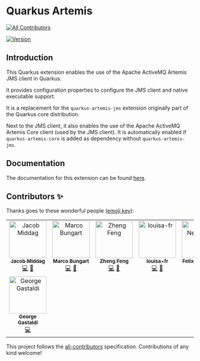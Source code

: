 # Quarkus Artemis
<!-- ALL-CONTRIBUTORS-BADGE:START - Do not remove or modify this section -->
[![All Contributors](https://img.shields.io/badge/all_contributors-8-orange.svg?style=flat-square)](#contributors-)
<!-- ALL-CONTRIBUTORS-BADGE:END -->

[![Version](https://img.shields.io/maven-central/v/io.quarkiverse.artemis/quarkus-artemis-jms?logo=apache-maven&style=flat-square)](https://search.maven.org/artifact/io.quarkiverse.artemis/quarkus-artemis-jms)

## Introduction

This Quarkus extension enables the use of the Apache ActiveMQ Artemis JMS client in Quarkus.

It provides configuration properties to configure the JMS client and native executable support.

It is a replacement for the `quarkus-artemis-jms` extension originally part of the Quarkus core distribution.

Next to the JMS client, it also enables the use of the Apache ActiveMQ Artemis Core client (used by the JMS client).
It is automatically enabled if `quarkus-artemis-core` is added as dependency without `quarkus-artemis-jms`.

## Documentation

The documentation for this extension can be found [here](https://docs.quarkiverse.io/quarkus-artemis/dev/index.html).

## Contributors ✨

Thanks goes to these wonderful people ([emoji key](https://allcontributors.org/docs/en/emoji-key)):

<!-- ALL-CONTRIBUTORS-LIST:START - Do not remove or modify this section -->
<!-- prettier-ignore-start -->
<!-- markdownlint-disable -->
<table>
  <tbody>
    <tr>
      <td align="center" valign="top" width="14.28%"><a href="https://github.com/middagj"><img src="https://avatars.githubusercontent.com/u/157566?v=4?s=100" width="100px;" alt="Jacob Middag"/><br /><sub><b>Jacob Middag</b></sub></a><br /><a href="https://github.com/quarkiverse/quarkus-artemis/commits?author=middagj" title="Code">💻</a> <a href="#maintenance-middagj" title="Maintenance">🚧</a></td>
      <td align="center" valign="top" width="14.28%"><a href="https://github.com/turing85"><img src="https://avatars.githubusercontent.com/u/32584495?v=4?s=100" width="100px;" alt="Marco Bungart"/><br /><sub><b>Marco Bungart</b></sub></a><br /><a href="https://github.com/quarkiverse/quarkus-artemis/commits?author=turing85" title="Code">💻</a> <a href="#maintenance-turing85" title="Maintenance">🚧</a></td>
      <td align="center" valign="top" width="14.28%"><a href="https://zhfeng.github.io/"><img src="https://avatars.githubusercontent.com/u/1246139?v=4?s=100" width="100px;" alt="Zheng Feng"/><br /><sub><b>Zheng Feng</b></sub></a><br /><a href="https://github.com/quarkiverse/quarkus-artemis/commits?author=zhfeng" title="Code">💻</a> <a href="#maintenance-zhfeng" title="Maintenance">🚧</a></td>
      <td align="center" valign="top" width="14.28%"><a href="https://github.com/louisa-fr"><img src="https://avatars.githubusercontent.com/u/126324666?v=4?s=100" width="100px;" alt="louisa-fr"/><br /><sub><b>louisa-fr</b></sub></a><br /><a href="https://github.com/quarkiverse/quarkus-artemis/commits?author=louisa-fr" title="Code">💻</a> <a href="#maintenance-louisa-fr" title="Maintenance">🚧</a></td>
      <td align="center" valign="top" width="14.28%"><a href="https://fxnn.de/"><img src="https://avatars.githubusercontent.com/u/6599417?v=4?s=100" width="100px;" alt="Felix Neumann"/><br /><sub><b>Felix Neumann</b></sub></a><br /><a href="https://github.com/quarkiverse/quarkus-artemis/commits?author=fxnn" title="Documentation">📖</a></td>
      <td align="center" valign="top" width="14.28%"><a href="https://www.linkedin.com/in/dreampearl/"><img src="https://avatars.githubusercontent.com/u/16265285?v=4?s=100" width="100px;" alt="Rakhi Kumari"/><br /><sub><b>Rakhi Kumari</b></sub></a><br /><a href="https://github.com/quarkiverse/quarkus-artemis/commits?author=DreamPearl" title="Code">💻</a></td>
      <td align="center" valign="top" width="14.28%"><a href="https://github.com/gtudan"><img src="https://avatars.githubusercontent.com/u/419425?v=4?s=100" width="100px;" alt="Gregor Tudan"/><br /><sub><b>Gregor Tudan</b></sub></a><br /><a href="https://github.com/quarkiverse/quarkus-artemis/commits?author=gtudan" title="Code">💻</a></td>
    </tr>
    <tr>
      <td align="center" valign="top" width="14.28%"><a href="http://gastaldi.wordpress.com"><img src="https://avatars.githubusercontent.com/u/54133?v=4?s=100" width="100px;" alt="George Gastaldi"/><br /><sub><b>George Gastaldi</b></sub></a><br /><a href="https://github.com/quarkiverse/quarkus-artemis/commits?author=gastaldi" title="Code">💻</a></td>
    </tr>
  </tbody>
</table>

<!-- markdownlint-restore -->
<!-- prettier-ignore-end -->

<!-- ALL-CONTRIBUTORS-LIST:END -->

This project follows the [all-contributors](https://github.com/all-contributors/all-contributors) specification. Contributions of any kind welcome!
